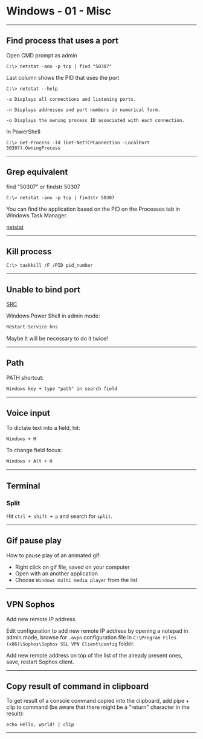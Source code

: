 # Windows - 01 - Misc

---

## Find process that uses a port

Open CMD prompt as admin

```console
C:\> netstat -ano -p tcp | find "50307"
```

Last column shows the PID that uses the port

```console
C:\> netstat --help

-a Displays all connections and listening ports.

-n Displays addresses and port numbers in numerical form.

-o Displays the owning process ID associated with each connection.
```

In PowerShell

```console
C:\> Get-Process -Id (Get-NetTCPConnection -LocalPort 50307).OwningProcess
```

---

## Grep equivalent

find "50307" or findstr 50307

```console
C:\> netstat -ano -p tcp | findstr 50307
```

You can find the application based on the PID on the Processes tab in Windows Task Manager.

[netstat](https://learn.microsoft.com/en-us/windows-server/administration/windows-commands/netstat)

---

## Kill process

```console
C:\> taskkill /F /PID pid_number
```

---

## Unable to bind port

[SRC](https://stackoverflow.com/questions/15619921/an-attempt-was-made-to-access-a-socket-in-a-way-forbidden-by-its-access-permissi)

Windows Power Shell in admin mode:

```txt
Restart-Service hns
```

Maybe it will be necessary to do it twice!

---

## Path

PATH shortcut:

```txt
Windows key + type "path" in search field
```

---

## Voice input

To dictate text into a field, hit:

```txt
Windows + H
```

To change field focus:

```txt
Windows + Alt + H
```

---

## Terminal

### Split

Hit `ctrl + shift + p` and search for `split`.

---

## Gif pause play

How to pause play of an animated gif:

- Right click on gif file, saved on your computer  
- Open with an another application  
- Choose `Windows multi media player` from the list

---

## VPN Sophos

Add new remote IP address.

Edit configuration to add new remote IP address by opening a notepad in admin mode, browse for `.ovpn` configuration file in `C:\Program Files (x86)\Sophos\Sophos SSL VPN Client\config` folder.

Add new remote address on top of the list of the already present ones, save, restart Sophos client.

---

## Copy result of command in clipboard

To get result of a console command copied into the clipboard, add pipe + clip to command (be aware that there might be a "return" character in the result):

```console
echo Hello, world! | clip
```

---
